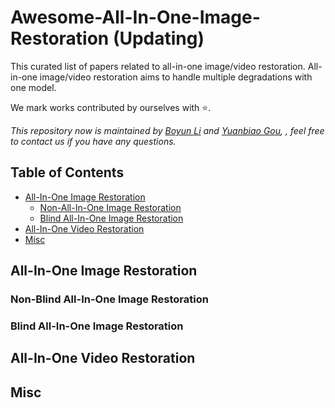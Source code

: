 # Awesome-All-In-One-Image-Restoration (Updating)

This curated list of papers related to all-in-one image/video restoration. All-in-one image/video restoration aims to handle multiple degradations with one model. 

We mark works contributed by ourselves with ⭐.

*This repository now is maintained by [Boyun Li](https://liboyun.github.io/) and [Yuanbiao Gou](https://ybgou.github.io/), , feel free to contact us if you have any questions.*



## Table of Contents

- [All-In-One Image Restoration](#all-in-one-image-Restoration)
  - [Non-All-In-One Image Restoration](#Non-All-In-One-Image-Restoration)
  - [Blind All-In-One Image Restoration](Blind-All-In-One-Image-Restoration)
- [All-In-One Video Restoration](#All-In-One-Video-Restoration)
- [Misc](#misc)



## All-In-One Image Restoration

### Non-Blind All-In-One Image Restoration

### Blind All-In-One Image Restoration



## All-In-One Video Restoration



## Misc

